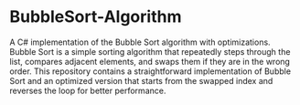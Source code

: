 # BubbleSort-Algorithm
 A C# implementation of the Bubble Sort algorithm with optimizations. Bubble Sort is a simple sorting algorithm that repeatedly steps through the list, compares adjacent elements, and swaps them if they are in the wrong order. This repository contains a straightforward implementation of Bubble Sort and an optimized version that starts from the swapped index and reverses the loop for better performance.
